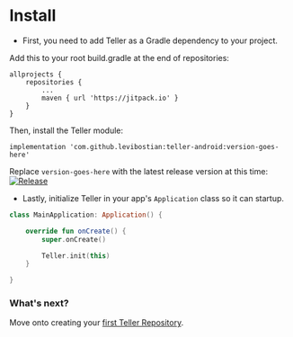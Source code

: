 # Install

* First, you need to add Teller as a Gradle dependency to your project. 

Add this to your root build.gradle at the end of repositories:

```
allprojects {
	repositories {
		...
		maven { url 'https://jitpack.io' }
	}
}
```

Then, install the Teller module:

```
implementation 'com.github.levibostian:teller-android:version-goes-here'
```

Replace `version-goes-here` with the latest release version at this time: [![Release](https://jitpack.io/v/levibostian/Teller-Android.svg)](https://jitpack.io/#levibostian/Teller-Android)

* Lastly, initialize Teller in your app's `Application` class so it can startup. 

```kotlin
class MainApplication: Application() {

    override fun onCreate() {
        super.onCreate()

        Teller.init(this)
    }

}
```

### What's next? 

Move onto creating your [first Teller Repository](create_repository). 